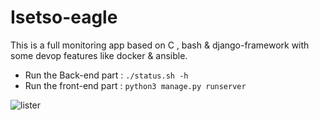 # Isetso-eagle
This is a full monitoring app based on C , bash &amp; django-framework with some devop features like docker &amp; ansible.
- Run the Back-end part :
`./status.sh -h`
- Run the front-end part : 
`python3 manage.py runserver`


<a><img src="https://i.ibb.co/wN87TvD/lister.png" alt="lister" border="0"></a>
